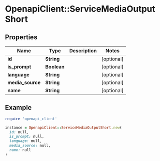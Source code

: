 # OpenapiClient::ServiceMediaOutputShort

## Properties

| Name | Type | Description | Notes |
| ---- | ---- | ----------- | ----- |
| **id** | **String** |  | [optional] |
| **is_prompt** | **Boolean** |  | [optional] |
| **language** | **String** |  | [optional] |
| **media_source** | **String** |  | [optional] |
| **name** | **String** |  | [optional] |

## Example

```ruby
require 'openapi_client'

instance = OpenapiClient::ServiceMediaOutputShort.new(
  id: null,
  is_prompt: null,
  language: null,
  media_source: null,
  name: null
)
```

